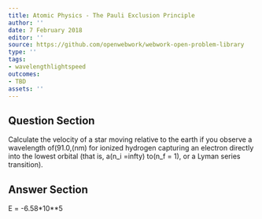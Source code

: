 ```yaml
---
title: Atomic Physics - The Pauli Exclusion Principle
author: ''
date: 7 February 2018
editor: ''
source: https://github.com/openwebwork/webwork-open-problem-library
type: ''
tags:
- wavelengthlightspeed
outcomes:
- TBD
assets: ''
---
```


## Question Section 

Calculate the velocity of a star moving relative to the earth if you observe a wavelength of(91.0,(nm) for ionized hydrogen capturing an electron directly into the lowest orbital (that is, a(n_i =infty) to(n_f = 1), or a Lyman series transition).



## Answer Section

E = -6.58*10**5